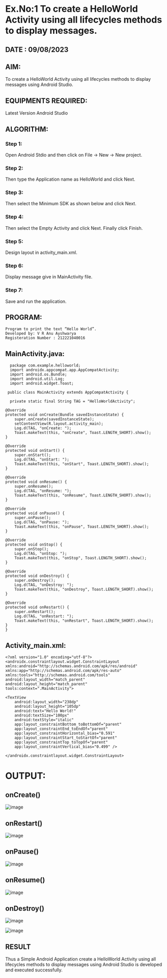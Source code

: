 # Ex.No:1 To create a HelloWorld Activity using all lifecycles methods to display messages.

## DATE : 09/08/2023

## AIM:
To create a HelloWorld Activity using all lifecycles methods to display messages using Android Studio.

## EQUIPMENTS REQUIRED:
Latest Version Android Studio

## ALGORITHM:

### Step 1: 
Open Android Stdio and then click on File -> New -> New project.

### Step 2:
Then type the Application name as HelloWorld and click Next.

### Step 3: 
Then select the Minimum SDK as shown below and click Next.

### Step 4: 
Then select the Empty Activity and click Next. Finally click Finish.

### Step 5: 
Design layout in activity_main.xml.

### Step 6:
Display message give in MainActivity file.

### Step 7: 
Save and run the application.

## PROGRAM:
```
Program to print the text “Hello World”.
Developed by: V R Anu Ayshwarya
Registeration Number : 212221040016
```
## MainActivity.java:
```
  package com.example.helloworld;
  import androidx.appcompat.app.AppCompatActivity;
  import android.os.Bundle;
  import android.util.Log;
  import android.widget.Toast;

 public class MainActivity extends AppCompatActivity {

  private static final String TAG = "HelloWorldActivity";

@Override
protected void onCreate(Bundle savedInstanceState) {
    super.onCreate(savedInstanceState);
    setContentView(R.layout.activity_main);
    Log.d(TAG, "onCreate: ");
    Toast.makeText(this, "onCreate", Toast.LENGTH_SHORT).show();
}

@Override
protected void onStart() {
    super.onStart();
    Log.d(TAG, "onStart: ");
    Toast.makeText(this, "onStart", Toast.LENGTH_SHORT).show();
}

@Override
protected void onResume() {
    super.onResume();
    Log.d(TAG, "onResume: ");
    Toast.makeText(this, "onResume", Toast.LENGTH_SHORT).show();
}

@Override
protected void onPause() {
    super.onPause();
    Log.d(TAG, "onPause: ");
    Toast.makeText(this, "onPause", Toast.LENGTH_SHORT).show();
}

@Override
protected void onStop() {
    super.onStop();
    Log.d(TAG, "onStop: ");
    Toast.makeText(this, "onStop", Toast.LENGTH_SHORT).show();
}

@Override
protected void onDestroy() {
    super.onDestroy();
    Log.d(TAG, "onDestroy: ");
    Toast.makeText(this, "onDestroy", Toast.LENGTH_SHORT).show();
}

@Override
protected void onRestart() {
    super.onRestart();
    Log.d(TAG, "onRestart: ");
    Toast.makeText(this, "onRestart", Toast.LENGTH_SHORT).show();
}
}
```


## Activity_main.xml:


```
<?xml version="1.0" encoding="utf-8"?>
<androidx.constraintlayout.widget.ConstraintLayout        xmlns:android="http://schemas.android.com/apk/res/android"
xmlns:app="http://schemas.android.com/apk/res-auto"
xmlns:tools="http://schemas.android.com/tools"
android:layout_width="match_parent"
android:layout_height="match_parent"
tools:context=".MainActivity">

<TextView
    android:layout_width="238dp"
    android:layout_height="105dp"
    android:text="Hello World!"
    android:textSize="100px"
    android:textStyle="italic"
    app:layout_constraintBottom_toBottomOf="parent"
    app:layout_constraintEnd_toEndOf="parent"
    app:layout_constraintHorizontal_bias="0.591"
    app:layout_constraintStart_toStartOf="parent"
    app:layout_constraintTop_toTopOf="parent"
    app:layout_constraintVertical_bias="0.499" />

</androidx.constraintlayout.widget.ConstraintLayout>
```


# OUTPUT:


## onCreate()
![image](https://github.com/Anuayshh/HelloWorld/assets/127651217/dcb585f7-e16b-4737-b84c-f0208d48192f)



## onRestart()
![image](https://github.com/Anuayshh/HelloWorld/assets/127651217/93674089-17d2-4f5c-8303-85b62aebaac1)



## onPause()
![image](https://github.com/Anuayshh/HelloWorld/assets/127651217/6630b25c-0b00-45b1-a291-8c165a330e3d)



## onResume()
![image](https://github.com/Anuayshh/HelloWorld/assets/127651217/815b9669-9136-49de-8507-68f4bbce2392)



## onDestroy()
![image](https://github.com/Anuayshh/HelloWorld/assets/127651217/6c25367c-2e96-4bdb-b181-17717ff7974d)



![image](https://github.com/Anuayshh/HelloWorld/assets/127651217/dcb585f7-e16b-4737-b84c-f0208d48192f)



## RESULT
Thus a Simple Android Application create a HelloWorld Activity using all lifecycles methods to display messages using Android Studio is developed and executed successfully.
